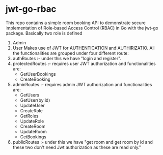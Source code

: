 # jwt-go-rbac
This repo contains a simple room booking API to demonstrate secure implementation of Role-based Access Control (RBAC) in Go with the jwt-go package.
Basically two role is defined
1. Admin
2. User
Makes use of JWT for AUTHENTICATION and AUTHIRIZATIO.
All the functionalities are grouped under four different route:
1. authRoutes :- under this we have "login and register".
2. protectedRoutes :- requires user JWT authorization and functionalities are:
    * GetUserBookings
	* CreateBooking
3. adminRoutes :- requires admin JWT authorization and functionalities are:
    * GetUsers
	* GetUser(by id)
	* UpdateUser
	* CreateRole
	* GetRoles
	* UpdateRole
	* CreateRoom
	* UpdateRoom
	* GetBookings
4. publicRoutes :- under this we have "get room and get room by id and these two don't need Jwt authorization as these are read only."